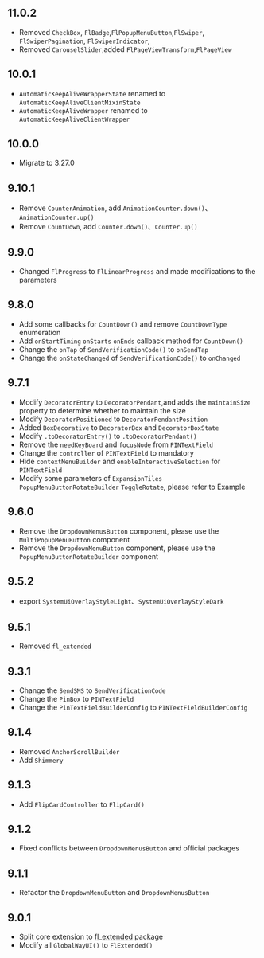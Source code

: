 ## 11.0.2

* Removed `CheckBox`, `FlBadge`,`FlPopupMenuButton`,`FlSwiper`, `FlSwiperPagination`,
  `FlSwiperIndicator`,
* Removed `CarouselSlider`,added  `FlPageViewTransform`,`FlPageView`

## 10.0.1

* `AutomaticKeepAliveWrapperState` renamed to `AutomaticKeepAliveClientMixinState`
* `AutomaticKeepAliveWrapper` renamed to `AutomaticKeepAliveClientWrapper`

## 10.0.0

* Migrate to 3.27.0

## 9.10.1

* Remove `CounterAnimation`, add `AnimationCounter.down()`、`AnimationCounter.up()`
* Remove `CountDown`, add `Counter.down()`、`Counter.up()`

## 9.9.0

* Changed `FlProgress` to `FlLinearProgress` and made modifications to the parameters

## 9.8.0

* Add some callbacks for `CountDown()` and remove `CountDownType` enumeration
* Add `onStartTiming` `onStarts` `onEnds` callback method for `CountDown()`
* Change the `onTap` of `SendVerificationCode()` to `onSendTap`
* Change the `onStateChanged` of `SendVerificationCode()` to `onChanged`

## 9.7.1

* Modify `DecoratorEntry` to `DecoratorPendant`,and adds the `maintainSize` property to determine
  whether to maintain the size
* Modify `DecoratorPositioned` to `DecoratorPendantPosition`
* Added `BoxDecorative` to `DecoratorBox` and `DecoratorBoxState`
* Modify `.toDecoratorEntry()` to `.toDecoratorPendant()`
* Remove the `needKeyBoard` and `focusNode` from `PINTextField`
* Change the `controller` of `PINTextField` to mandatory
* Hide `contextMenuBuilder` and `enableInteractiveSelection` for `PINTextField`
* Modify some parameters of `ExpansionTiles` `PopupMenuButtonRotateBuilder` `ToggleRotate`, please
  refer to Example

## 9.6.0

* Remove the `DropdownMenusButton` component, please use the `MultiPopupMenuButton` component
* Remove the `DropdownMenuButton` component, please use the `PopupMenuButtonRotateBuilder` component

## 9.5.2

* export `SystemUiOverlayStyleLight`、`SystemUiOverlayStyleDark`

## 9.5.1

* Removed `fl_extended`

## 9.3.1

* Change the `SendSMS` to `SendVerificationCode`
* Change the `PinBox` to `PINTextField`
* Change the `PinTextFieldBuilderConfig` to `PINTextFieldBuilderConfig`

## 9.1.4

* Removed `AnchorScrollBuilder`
* Add `Shimmery`

## 9.1.3

* Add `FlipCardController` to `FlipCard()`

## 9.1.2

* Fixed conflicts between `DropdownMenusButton` and official packages

## 9.1.1

* Refactor the `DropdownMenuButton` and `DropdownMenusButton`

## 9.0.1

* Split core extension to [fl_extended](https://pub.dev/packages/fl_extended) package
* Modify all `GlobalWayUI()` to `FlExtended()`
